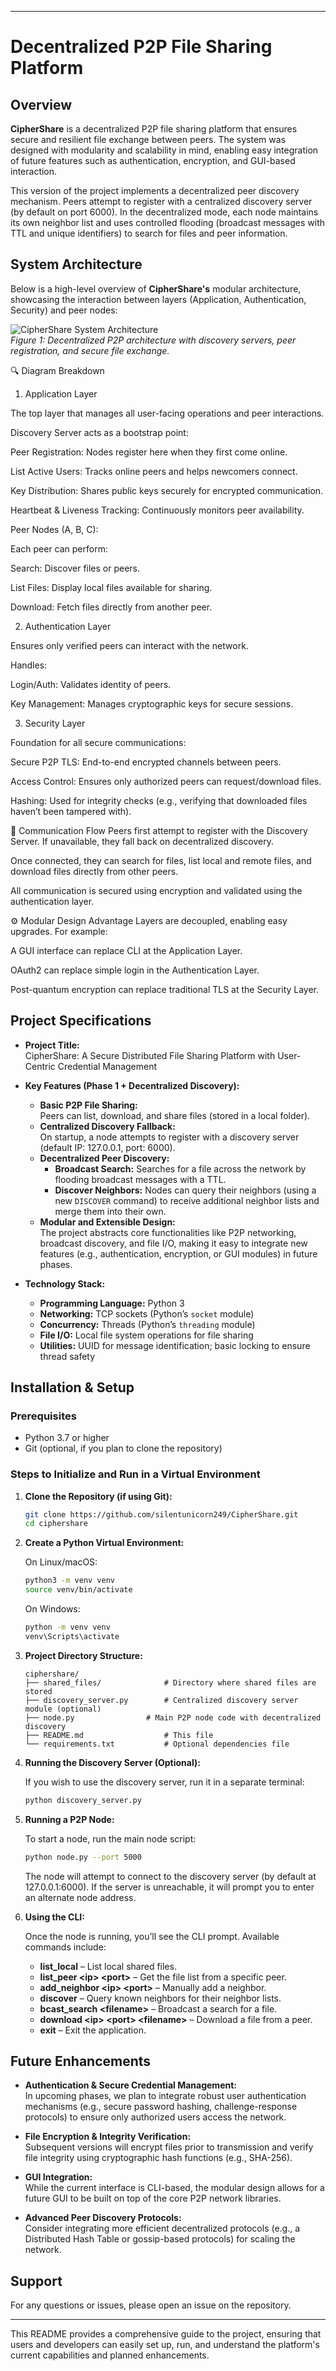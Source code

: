 
---

# Decentralized P2P File Sharing Platform

## Overview

**CipherShare** is a decentralized P2P file sharing platform that ensures secure and resilient file exchange between peers. The system was designed with modularity and scalability in mind, enabling easy integration of future features such as authentication, encryption, and GUI-based interaction.

This version of the project implements a decentralized peer discovery mechanism. Peers attempt to register with a centralized discovery server (by default on port 6000). In the decentralized mode, each node maintains its own neighbor list and uses controlled flooding (broadcast messages with TTL and unique identifiers) to search for files and peer information.

## System Architecture
Below is a high-level overview of **CipherShare's** modular architecture, showcasing the interaction between layers (Application, Authentication, Security) and peer nodes:

![CipherShare System Architecture](./System_Arch.drawio[1]_page-0001.jpg)  
*Figure 1: Decentralized P2P architecture with discovery servers, peer registration, and secure file exchange.*

🔍 Diagram Breakdown
1. Application Layer

The top layer that manages all user-facing operations and peer interactions.

Discovery Server acts as a bootstrap point:

Peer Registration: Nodes register here when they first come online.

List Active Users: Tracks online peers and helps newcomers connect.

Key Distribution: Shares public keys securely for encrypted communication.

Heartbeat & Liveness Tracking: Continuously monitors peer availability.

Peer Nodes (A, B, C):

Each peer can perform:

Search: Discover files or peers.

List Files: Display local files available for sharing.

Download: Fetch files directly from another peer.

2. Authentication Layer

Ensures only verified peers can interact with the network.

Handles:

Login/Auth: Validates identity of peers.

Key Management: Manages cryptographic keys for secure sessions.

3. Security Layer

Foundation for all secure communications:

Secure P2P TLS: End-to-end encrypted channels between peers.

Access Control: Ensures only authorized peers can request/download files.

Hashing: Used for integrity checks (e.g., verifying that downloaded files haven’t been tampered with).

🔁 Communication Flow
Peers first attempt to register with the Discovery Server. If unavailable, they fall back on decentralized discovery.

Once connected, they can search for files, list local and remote files, and download files directly from other peers.

All communication is secured using encryption and validated using the authentication layer.

⚙️ Modular Design Advantage
Layers are decoupled, enabling easy upgrades. For example:

A GUI interface can replace CLI at the Application Layer.

OAuth2 can replace simple login in the Authentication Layer.

Post-quantum encryption can replace traditional TLS at the Security Layer.


## Project Specifications

- **Project Title:**  
  CipherShare: A Secure Distributed File Sharing Platform with User-Centric Credential Management

- **Key Features (Phase 1 + Decentralized Discovery):**
  - **Basic P2P File Sharing:**  
    Peers can list, download, and share files (stored in a local folder).
  - **Centralized Discovery Fallback:**  
    On startup, a node attempts to register with a discovery server (default IP: 127.0.0.1, port: 6000).
  - **Decentralized Peer Discovery:**  
    - **Broadcast Search:** Searches for a file across the network by flooding broadcast messages with a TTL.
    - **Discover Neighbors:** Nodes can query their neighbors (using a new `DISCOVER` command) to receive additional neighbor lists and merge them into their own.
  - **Modular and Extensible Design:**  
    The project abstracts core functionalities like P2P networking, broadcast discovery, and file I/O, making it easy to integrate new features (e.g., authentication, encryption, or GUI modules) in future phases.

- **Technology Stack:**
  - **Programming Language:** Python 3
  - **Networking:** TCP sockets (Python’s `socket` module)
  - **Concurrency:** Threads (Python’s `threading` module)
  - **File I/O:** Local file system operations for file sharing
  - **Utilities:** UUID for message identification; basic locking to ensure thread safety

## Installation & Setup

### Prerequisites

- Python 3.7 or higher
- Git (optional, if you plan to clone the repository)

### Steps to Initialize and Run in a Virtual Environment

1. **Clone the Repository (if using Git):**

   ```bash
   git clone https://github.com/silentunicorn249/CipherShare.git
   cd ciphershare
   ```

2. **Create a Python Virtual Environment:**

   On Linux/macOS:
   ```bash
   python3 -m venv venv
   source venv/bin/activate
   ```

   On Windows:
   ```bash
   python -m venv venv
   venv\Scripts\activate
   ```


3. **Project Directory Structure:**

   ```
   ciphershare/
   ├── shared_files/              # Directory where shared files are stored
   ├── discovery_server.py        # Centralized discovery server module (optional)
   ├── node.py                # Main P2P node code with decentralized discovery
   ├── README.md                  # This file
   └── requirements.txt           # Optional dependencies file
   ```

4. **Running the Discovery Server (Optional):**

   If you wish to use the discovery server, run it in a separate terminal:
   ```bash
   python discovery_server.py
   ```

5. **Running a P2P Node:**

   To start a node, run the main node script:
   ```bash
   python node.py --port 5000
   ```

   The node will attempt to connect to the discovery server (by default at 127.0.0.1:6000). If the server is unreachable, it will prompt you to enter an alternate node address.

6. **Using the CLI:**

   Once the node is running, you’ll see the CLI prompt. Available commands include:
   - **list_local** – List local shared files.
   - **list_peer \<ip> \<port>** – Get the file list from a specific peer.
   - **add_neighbor \<ip> \<port>** – Manually add a neighbor.
   - **discover** – Query known neighbors for their neighbor lists.
   - **bcast_search \<filename>** – Broadcast a search for a file.
   - **download \<ip> \<port> \<filename>** – Download a file from a peer.
   - **exit** – Exit the application.

## Future Enhancements

- **Authentication & Secure Credential Management:**  
  In upcoming phases, we plan to integrate robust user authentication mechanisms (e.g., secure password hashing, challenge-response protocols) to ensure only authorized users access the network.

- **File Encryption & Integrity Verification:**  
  Subsequent versions will encrypt files prior to transmission and verify file integrity using cryptographic hash functions (e.g., SHA-256).

- **GUI Integration:**  
  While the current interface is CLI-based, the modular design allows for a future GUI to be built on top of the core P2P network libraries.

- **Advanced Peer Discovery Protocols:**  
  Consider integrating more efficient decentralized protocols (e.g., a Distributed Hash Table or gossip-based protocols) for scaling the network.

## Support

For any questions or issues, please open an issue on the repository.

---

This README provides a comprehensive guide to the project, ensuring that users and developers can easily set up, run, and understand the platform's current capabilities and planned enhancements.
